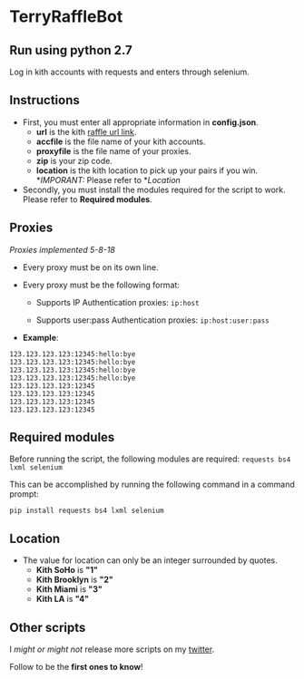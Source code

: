 # TerryRaffleBot
## Run using python 2.7

Log in kith accounts with requests and enters through selenium.

## Instructions

  * First, you must enter all appropriate information in **config.json**.
    * **url** is the kith [raffle url link](https://kith.com/pages/customer-drawing).
    * **accfile** is the file name of your kith accounts.
    * **proxyfile** is the file name of your proxies.
    * **zip** is your zip code.
    * **location** is the kith location to pick up your pairs if you win. **IMPORANT:* Please refer to **Location*
  * Secondly, you must install the modules required for the script to work. Please refer to **Required modules**.


## Proxies
_Proxies implemented 5-8-18_

  * Every proxy must be on its own line.
  * Every proxy must be the following format:

    * Supports IP Authentication proxies:
    ```ip:host```

    * Supports user:pass Authentication proxies:
    ```ip:host:user:pass```


  * **Example**:
  ```
  123.123.123.123:12345:hello:bye
  123.123.123.123:12345:hello:bye
  123.123.123.123:12345:hello:bye
  123.123.123.123:12345:hello:bye
  123.123.123.123:12345
  123.123.123.123:12345
  123.123.123.123:12345
  123.123.123.123:12345
  ```

## Required modules

Before running the script, the following modules are required:
```requests bs4 lxml selenium```

This can be accomplished by running the following command in a command prompt:

```
pip install requests bs4 lxml selenium
```

## Location

  * The value for location can only be an integer surrounded by quotes.
    * **Kith SoHo** is **"1"**
    * **Kith Brooklyn** is **"2"**
    * **Kith Miami** is **"3"**
    * **Kith LA** is **"4"**

## Other scripts

I _might or might not_ release more scripts on my [twitter](https://twitter.com/zoegodterry).

Follow to be the **first ones to know**!
